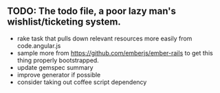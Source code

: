 ## TODO: The todo file, a poor lazy man's wishlist/ticketing system.

- rake task that pulls down relevant resources more easily from code.angular.js
- sample more from https://github.com/emberjs/ember-rails to get this thing properly bootstrapped.
- update gemspec summary
- improve generator if possible
- consider taking out coffee script dependency